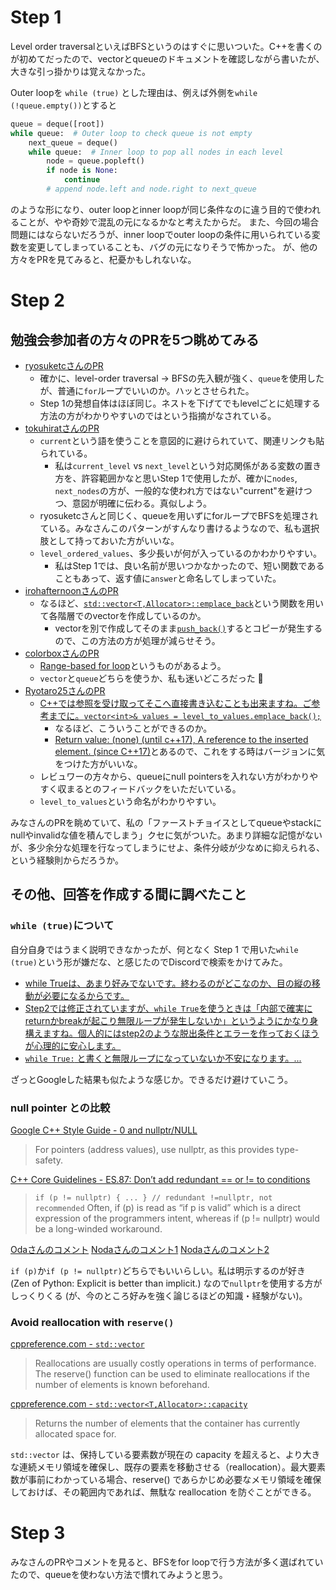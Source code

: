 # Step 1

Level order traversalといえばBFSというのはすぐに思いついた。C++を書くのが初めてだったので、vectorとqueueのドキュメントを確認しながら書いたが、大きな引っ掛かりは覚えなかった。

Outer loopを `while (true)` とした理由は、例えば外側を`while (!queue.empty())`とすると

```python
queue = deque([root])
while queue:  # Outer loop to check queue is not empty
    next_queue = deque()
    while queue:  # Inner loop to pop all nodes in each level
        node = queue.popleft()
        if node is None:
            continue
        # append node.left and node.right to next_queue
```

のような形になり、outer loopとinner loopが同じ条件なのに違う目的で使われることが、やや奇妙で混乱の元になるかなと考えたからだ。
また、今回の場合問題にはならないだろうが、inner loopでouter loopの条件に用いられている変数を変更してしまっていることも、バグの元になりそうで怖かった。
が、他の方々をPRを見てみると、杞憂かもしれないな。

# Step 2

## 勉強会参加者の方々のPRを5つ眺めてみる

- [ryosuketcさんのPR](https://github.com/ryosuketc/leetcode_arai60/pull/26)
    - 確かに、level-order traversal -> BFSの先入観が強く、`queue`を使用したが、普通に`for`ループでいいのか。ハッとさせられた。
    - Step 1の発想自体はほぼ同じ。ネストを下げてでもlevelごとに処理する方法の方がわかりやすいのではという指摘がなされている。
- [tokuhiratさんのPR](https://github.com/tokuhirat/LeetCode/pull/26)
    - `current`という語を使うことを意図的に避けられていて、関連リンクも貼られている。
        - 私は`current_level` vs `next_level`という対応関係がある変数の置き方を、許容範囲かなと思いStep 1で使用したが、確かに`nodes`, `next_nodes`の方が、一般的な使われ方ではない"current"を避けつつ、意図が明確に伝わる。真似しよう。
    - ryosuketcさんと同じく、queueを用いずにforループでBFSを処理されている。みなさんこのパターンがすんなり書けるようなので、私も選択肢として持っておいた方がいいな。
    - `level_ordered_values`、多少長いが何が入っているのかわかりやすい。
        - 私はStep 1では、良い名前が思いつかなかったので、短い関数であることもあって、返す値に`answer`と命名してしまっていた。
- [irohafternoonさんのPR](https://github.com/irohafternoon/LeetCode/pull/29)
    - なるほど、[`std::vector<T,Allocator>::emplace_back`](https://en.cppreference.com/w/cpp/container/vector/emplace_back)という関数を用いて各階層でのvectorを作成しているのか。
        - vectorを別で作成してそのまま[`push_back()`](https://en.cppreference.com/w/cpp/container/vector/push_back)するとコピーが発生するので、この方法の方が処理が減らせそう。
- [colorboxさんのPR](https://github.com/colorbox/leetcode/pull/40)
    - [Range-based for loop](https://en.cppreference.com/w/cpp/language/range-for.html)というものがあるよう。
    - `vector`と`queue`どちらを使うか、私も迷いどころだった :eyes:
- [Ryotaro25さんのPR](https://github.com/Ryotaro25/leetcode_first60/pull/28)
    - [C++では参照を受け取ってそこへ直接書き込むことも出来ますね。ご参考までに。`vector<int>& values = level_to_values.emplace_back();`](https://github.com/Ryotaro25/leetcode_first60/pull/28/files#r1729662913)
        - なるほど、こういうことができるのか。
        - [Return value: (none) (until c++17), A reference to the inserted element. (since C++17)](https://en.cppreference.com/w/cpp/container/vector/emplace_back)とあるので、これをする時はバージョンに気をつけた方がいいな。
    - レビュワーの方々から、queueにnull pointersを入れない方がわかりやすく収まるとのフィードバックをいただいている。
    - `level_to_values`という命名がわかりやすい。

みなさんのPRを眺めていて、私の「ファーストチョイスとしてqueueやstackにnullやinvalidな値を積んでしまう」クセに気がついた。あまり詳細な記憶がないが、多少余分な処理を行なってしまうにせよ、条件分岐が少なめに抑えられる、という経験則からだろうか。

## その他、回答を作成する間に調べたこと

### `while (true)`について

自分自身ではうまく説明できなかったが、何となく Step 1 で用いた`while (true)`という形が嫌だな、と感じたのでDiscordで検索をかけてみた。

- [while Trueは、あまり好みでないです。終わるのがどこなのか、目の縦の移動が必要になるからです。](https://github.com/fuga-98/arai60/pull/26#discussion_r2004906584)
- [Step2では修正されていますが、`while True`を使うときは「内部で確実にreturnかbreakが起こり無限ループが発生しないか」というようにかなり身構えますね。個人的にはstep2のような脱出条件とエラーを作っておくほうが心理的に安心します。](https://github.com/tokuhirat/LeetCode/pull/11#discussion_r2080943934)
- [`while True:` と書くと無限ループになっていないか不安になります。...](https://github.com/fuga-98/arai60/pull/23#discussion_r2161159864)

ざっとGoogleした結果も似たような感じか。できるだけ避けていこう。

### null pointer との比較

[Google C++ Style Guide - 0 and nullptr/NULL](https://google.github.io/styleguide/cppguide.html#0_and_nullptr/NULL)

> For pointers (address values), use nullptr, as this provides type-safety.

[C++ Core Guidelines - ES.87: Don’t add redundant == or != to conditions](https://isocpp.github.io/CppCoreGuidelines/CppCoreGuidelines#es87-dont-add-redundant--or--to-conditions)

> `if (p != nullptr) { ... } // redundant !=nullptr, not recommended`
> Often, if (p) is read as “if p is valid” which is a direct expression of the programmers intent, whereas if (p != nullptr) would be a long-winded workaround.

[Odaさんのコメント](https://github.com/nktr-cp/leetcode/pull/3#issuecomment-2840973072)
[Nodaさんのコメント1](https://github.com/ntanaka1984/leetcode/pull/1#discussion_r2179905618)
[Nodaさんのコメント2](https://github.com/konnysh/arai60/pull/7#discussion_r1845470928)

`if (p)`か`if (p != nullptr)`どちらでもいいらしい。私は明示するのが好き (Zen of Python: Explicit is better than implicit.) なので`nullptr`を使用する方がしっくりくる (が、今のところ好みを強く論じるほどの知識・経験がない)。

### Avoid reallocation with `reserve()`

[cppreference.com - `std::vector`](https://en.cppreference.com/w/cpp/container/vector.html)

> Reallocations are usually costly operations in terms of performance. The reserve() function can be used to eliminate reallocations if the number of elements is known beforehand.

[cppreference.com - `std::vector<T,Allocator>::capacity`](https://en.cppreference.com/w/cpp/container/vector/capacity.html)

> Returns the number of elements that the container has currently allocated space for.

`std::vector` は、保持している要素数が現在の capacity を超えると、より大きな連続メモリ領域を確保し、既存の要素を移動させる（reallocation）。最大要素数が事前にわかっている場合、reserve() であらかじめ必要なメモリ領域を確保しておけば、その範囲内であれば、無駄な reallocation を防ぐことができる。

# Step 3

みなさんのPRやコメントを見ると、BFSをfor loopで行う方法が多く選ばれていたので、queueを使わない方法で慣れてみようと思う。
